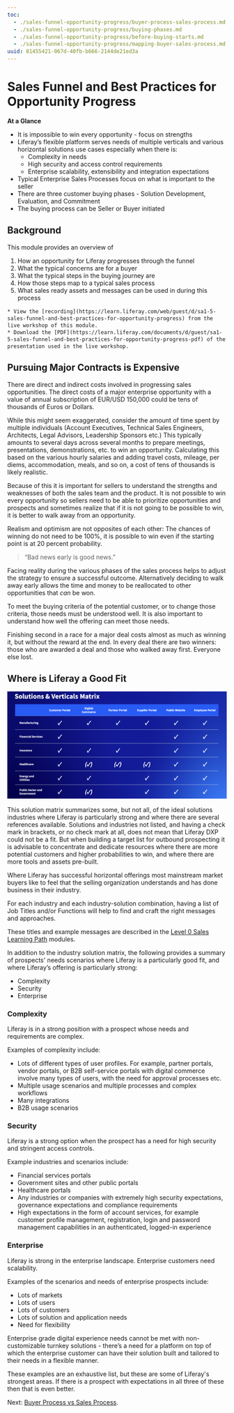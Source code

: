 ```yaml
---
toc:
  - ./sales-funnel-opportunity-progress/buyer-process-sales-process.md
  - ./sales-funnel-opportunity-progress/buying-phases.md
  - ./sales-funnel-opportunity-progress/before-buying-starts.md
  - ./sales-funnel-opportunity-progress/mapping-buyer-sales-process.md
uuid: 81455421-067d-40fb-b666-2144de21ed3a
---
```


# Sales Funnel and Best Practices for Opportunity Progress

**At a Glance**

* It is impossible to win every opportunity - focus on strengths
* Liferay’s flexible platform serves needs of multiple verticals and various horizontal solutions use cases especially when there is:
  * Complexity in needs
  * High security and access control requirements
  * Enterprise scalability, extensibility and integration expectations
* Typical Enterprise Sales Processes focus on what is important to the seller
* There are three customer buying phases - Solution Development, Evaluation, and Commitment
* The buying process can be Seller or Buyer initiated

## Background

This module provides an overview of

1. How an opportunity for Liferay progresses through the funnel 
2. What the typical concerns are for a buyer
3. What the typical steps in the buying journey are
4. How those steps map to a typical sales process 
5. What sales ready assets and messages can be used in during this process

```{note}
* View the [recording](https://learn.liferay.com/web/guest/d/sa1-5-sales-funnel-and-best-practices-for-opportunity-progress) from the live workshop of this module.
* Download the [PDF](https://learn.liferay.com/documents/d/guest/sa1-5-sales-funnel-and-best-practices-for-opportunity-progress-pdf) of the presentation used in the live workshop.
```

## Pursuing Major Contracts is Expensive

There are direct and indirect costs involved in progressing sales opportunities. The direct costs of a major enterprise opportunity with a value of annual subscription of EUR/USD 150,000 could be tens of thousands of Euros or Dollars.

While this might seem exaggerated, consider the amount of time spent by multiple individuals (Account Executives, Technical Sales Engineers, Architects, Legal Advisors, Leadership Sponsors etc.) This typically amounts to several days across several months to prepare meetings, presentations, demonstrations, etc. to win an opportunity.  Calculating this based on the various hourly salaries and adding travel costs, mileage, per diems, accommodation, meals, and so on, a cost of tens of thousands is likely realistic.

Because of this it is important for sellers to understand the strengths and weaknesses of both the sales team and the product. It is not possible to win every opportunity so sellers need to be able to prioritize opportunities and prospects and sometimes realize that if it is not going to be possible to win, it is better to walk away from an opportunity. 

Realism and optimism are not opposites of each other: The chances of winning do not need to be 100%, it is possible to win even if the starting point is at 20 percent probability. 

> “Bad news early is good news.”

Facing reality during the various phases of the sales process helps to adjust the strategy to ensure a successful outcome. Alternatively deciding to walk away early allows the time and money to be reallocated to other opportunities that _can_ be won.

To meet the buying criteria of the potential customer, or to change those criteria, those needs must be understood well. It is also important to understand how well the offering can meet those needs.

Finishing second in a race for a major deal costs almost as much as winning it, but without the reward at the end. In every deal there are two winners: those who are awarded a deal and those who walked away first. Everyone else lost.

## Where is Liferay a Good Fit

![The Solution Matrix summarizes the applicability of the common Liferay solutions across the target industries.](./sales-funnel-opportunity-progress/images/01.png)

This solution matrix summarizes some, but not all, of the ideal solutions industries where Liferay is particularly strong and where there are several references available. Solutions and industries not listed, and having a check mark in brackets, or no check mark at all, does not mean that Liferay DXP could not be a fit. But when building a target list for outbound prospecting it is advisable to concentrate and dedicate resources where there are more potential customers and higher probabilities to win, and where there are more tools and assets pre-built.  

Where Liferay has successful horizontal offerings most mainstream market buyers like to feel that the selling organization understands and has done business in their industry.

For each industry and each industry-solution combination, having a list of Job Titles and/or Functions will help to find and craft the right messages and approaches.

These titles and example messages are described in the [Level 0 Sales Learning Path](../level-0.md) modules.

In addition to the industry solution matrix, the following provides a summary of prospects' needs scenarios where Liferay is a particularly good fit, and where Liferay’s offering is particularly strong:

* Complexity
* Security
* Enterprise

### Complexity

Liferay is in a strong position with a prospect whose needs and requirements are complex. 

Examples of complexity include:

* Lots of different types of user profiles. For example, partner portals, vendor portals, or B2B self-service portals with digital commerce involve many types of users, with the need for approval processes etc.
* Multiple usage scenarios and multiple processes and complex workflows
* Many integrations
* B2B usage scenarios

### Security

Liferay is a strong option when the prospect has a need for high security and stringent access controls.

Example industries and scenarios include:

* Financial services portals
* Government sites and other public portals
* Healthcare portals
* Any industries or companies with extremely high security expectations, governance expectations and compliance requirements
* High expectations in the form of account services, for example customer profile management, registration, login and password management capabilities in an authenticated, logged-in experience

### Enterprise

Liferay is strong in the enterprise landscape. Enterprise customers need scalability.

Examples of the scenarios and needs of enterprise prospects include:

* Lots of markets
* Lots of users
* Lots of customers
* Lots of solution and application needs
* Need for flexibility

Enterprise grade digital experience needs cannot be met with non-customizable turnkey solutions - there’s a need for a platform on top of which the enterprise customer can have their solution built and tailored to their needs in a flexible manner.

These examples are an exhaustive list, but these are some of Liferay's strongest areas. If there is a prospect with expectations in all three of these then that is even better.

Next: [Buyer Process vs Sales Process](./sales-funnel-opportunity-progress/buyer-process-sales-process.md).

